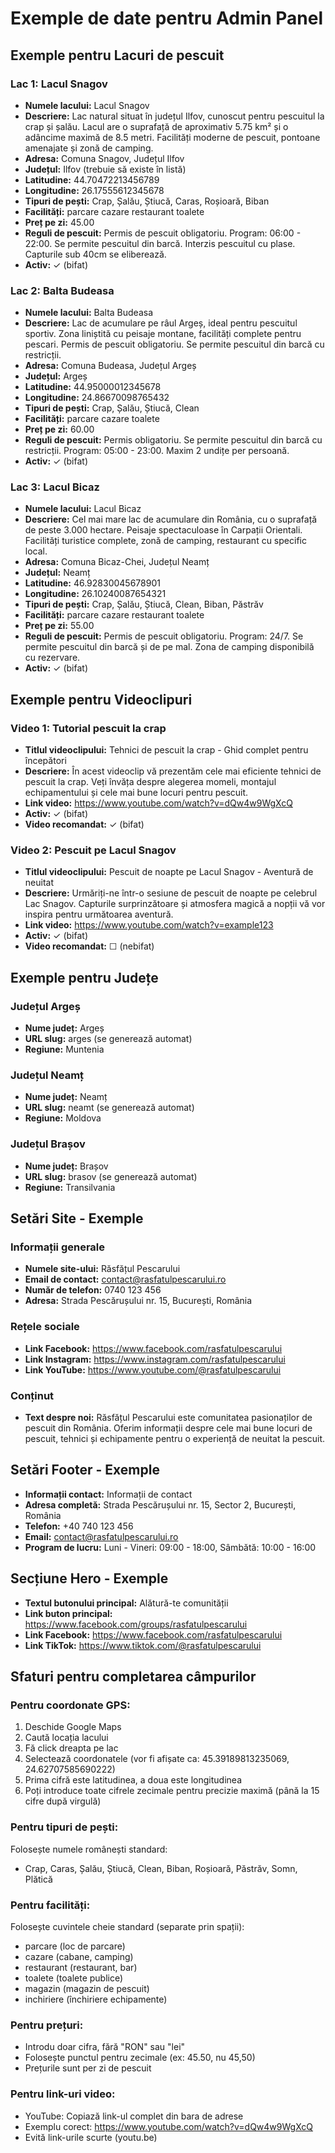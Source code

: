 # Exemple de date pentru Admin Panel

## Exemple pentru Lacuri de pescuit

### Lac 1: Lacul Snagov
- **Numele lacului:** Lacul Snagov
- **Descriere:** Lac natural situat în județul Ilfov, cunoscut pentru pescuitul la crap și șalău. Lacul are o suprafață de aproximativ 5.75 km² și o adâncime maximă de 8.5 metri. Facilități moderne de pescuit, pontoane amenajate și zonă de camping.
- **Adresa:** Comuna Snagov, Județul Ilfov
- **Județul:** Ilfov (trebuie să existe în listă)
- **Latitudine:** 44.70472213456789
- **Longitudine:** 26.17555612345678
- **Tipuri de pești:** Crap, Șalău, Știucă, Caras, Roșioară, Biban
- **Facilități:** parcare cazare restaurant toalete
- **Preț pe zi:** 45.00
- **Reguli de pescuit:** Permis de pescuit obligatoriu. Program: 06:00 - 22:00. Se permite pescuitul din barcă. Interzis pescuitul cu plase. Capturile sub 40cm se eliberează.
- **Activ:** ✓ (bifat)

### Lac 2: Balta Budeasa
- **Numele lacului:** Balta Budeasa
- **Descriere:** Lac de acumulare pe râul Argeș, ideal pentru pescuitul sportiv. Zona liniștită cu peisaje montane, facilități complete pentru pescari. Permis de pescuit obligatoriu. Se permite pescuitul din barcă cu restricții.
- **Adresa:** Comuna Budeasa, Județul Argeș
- **Județul:** Argeș
- **Latitudine:** 44.95000012345678
- **Longitudine:** 24.86670098765432
- **Tipuri de pești:** Crap, Șalău, Știucă, Clean
- **Facilități:** parcare cazare toalete
- **Preț pe zi:** 60.00
- **Reguli de pescuit:** Permis obligatoriu. Se permite pescuitul din barcă cu restricții. Program: 05:00 - 23:00. Maxim 2 undițe per persoană.
- **Activ:** ✓ (bifat)

### Lac 3: Lacul Bicaz
- **Numele lacului:** Lacul Bicaz
- **Descriere:** Cel mai mare lac de acumulare din România, cu o suprafață de peste 3.000 hectare. Peisaje spectaculoase în Carpații Orientali. Facilități turistice complete, zonă de camping, restaurant cu specific local.
- **Adresa:** Comuna Bicaz-Chei, Județul Neamț
- **Județul:** Neamț
- **Latitudine:** 46.92830045678901
- **Longitudine:** 26.10240087654321
- **Tipuri de pești:** Crap, Șalău, Știucă, Clean, Biban, Păstrăv
- **Facilități:** parcare cazare restaurant toalete
- **Preț pe zi:** 55.00
- **Reguli de pescuit:** Permis de pescuit obligatoriu. Program: 24/7. Se permite pescuitul din barcă și de pe mal. Zona de camping disponibilă cu rezervare.
- **Activ:** ✓ (bifat)

## Exemple pentru Videoclipuri

### Video 1: Tutorial pescuit la crap
- **Titlul videoclipului:** Tehnici de pescuit la crap - Ghid complet pentru începători
- **Descriere:** În acest videoclip vă prezentăm cele mai eficiente tehnici de pescuit la crap. Veți învăța despre alegerea momeli, montajul echipamentului și cele mai bune locuri pentru pescuit.
- **Link video:** https://www.youtube.com/watch?v=dQw4w9WgXcQ
- **Activ:** ✓ (bifat)
- **Video recomandat:** ✓ (bifat)

### Video 2: Pescuit pe Lacul Snagov
- **Titlul videoclipului:** Pescuit de noapte pe Lacul Snagov - Aventură de neuitat
- **Descriere:** Urmăriți-ne într-o sesiune de pescuit de noapte pe celebrul Lac Snagov. Capturile surprinzătoare și atmosfera magică a nopții vă vor inspira pentru următoarea aventură.
- **Link video:** https://www.youtube.com/watch?v=example123
- **Activ:** ✓ (bifat)
- **Video recomandat:** ☐ (nebifat)

## Exemple pentru Județe

### Județul Argeș
- **Nume județ:** Argeș
- **URL slug:** arges (se generează automat)
- **Regiune:** Muntenia

### Județul Neamț
- **Nume județ:** Neamț
- **URL slug:** neamt (se generează automat)
- **Regiune:** Moldova

### Județul Brașov
- **Nume județ:** Brașov
- **URL slug:** brasov (se generează automat)
- **Regiune:** Transilvania

## Setări Site - Exemple

### Informații generale
- **Numele site-ului:** Răsfățul Pescarului
- **Email de contact:** contact@rasfatulpescarului.ro
- **Număr de telefon:** 0740 123 456
- **Adresa:** Strada Pescărușului nr. 15, București, România

### Rețele sociale
- **Link Facebook:** https://www.facebook.com/rasfatulpescarului
- **Link Instagram:** https://www.instagram.com/rasfatulpescarului
- **Link YouTube:** https://www.youtube.com/@rasfatulpescarului

### Conținut
- **Text despre noi:** Răsfățul Pescarului este comunitatea pasionaților de pescuit din România. Oferim informații despre cele mai bune locuri de pescuit, tehnici și echipamente pentru o experiență de neuitat la pescuit.

## Setări Footer - Exemple

- **Informații contact:** Informații de contact
- **Adresa completă:** Strada Pescărușului nr. 15, Sector 2, București, România
- **Telefon:** +40 740 123 456
- **Email:** contact@rasfatulpescarului.ro
- **Program de lucru:** Luni - Vineri: 09:00 - 18:00, Sâmbătă: 10:00 - 16:00

## Secțiune Hero - Exemple

- **Textul butonului principal:** Alătură-te comunității
- **Link buton principal:** https://www.facebook.com/groups/rasfatulpescarului
- **Link Facebook:** https://www.facebook.com/rasfatulpescarului
- **Link TikTok:** https://www.tiktok.com/@rasfatulpescarului

## Sfaturi pentru completarea câmpurilor

### Pentru coordonate GPS:
1. Deschide Google Maps
2. Caută locația lacului
3. Fă click dreapta pe lac
4. Selectează coordonatele (vor fi afișate ca: 45.39189813235069, 24.62707585690222)
5. Prima cifră este latitudinea, a doua este longitudinea
6. Poți introduce toate cifrele zecimale pentru precizie maximă (până la 15 cifre după virgulă)

### Pentru tipuri de pești:
Folosește numele românești standard:
- Crap, Caras, Șalău, Știucă, Clean, Biban, Roșioară, Păstrăv, Somn, Plătică

### Pentru facilități:
Folosește cuvintele cheie standard (separate prin spații):
- parcare (loc de parcare)
- cazare (cabane, camping)
- restaurant (restaurant, bar)
- toalete (toalete publice)
- magazin (magazin de pescuit)
- inchiriere (închiriere echipamente)

### Pentru prețuri:
- Introdu doar cifra, fără "RON" sau "lei"
- Folosește punctul pentru zecimale (ex: 45.50, nu 45,50)
- Prețurile sunt per zi de pescuit

### Pentru link-uri video:
- YouTube: Copiază link-ul complet din bara de adrese
- Exemplu corect: https://www.youtube.com/watch?v=dQw4w9WgXcQ
- Evită link-urile scurte (youtu.be)
